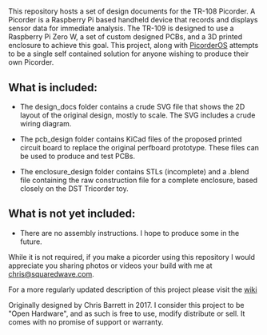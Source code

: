 #
This repository hosts a set of design documents for the TR-108 Picorder. A Picorder is a Raspberry Pi based handheld device that records and displays sensor data for immediate analysis. The TR-109 is designed to use a Raspberry Pi Zero W, a set of custom designed PCBs, and a 3D printed enclosure to achieve this goal. This project, along with [PicorderOS](https://squaredwave.com/wiki/index.php?title=PicorderOS) attempts to be a single self contained solution for anyone wishing to produce their own Picorder.

## What is included:

- The design_docs folder contains a crude SVG file that shows the 2D layout of the original design, mostly to scale. The SVG includes a crude wiring diagram.

- The pcb_design folder contains KiCad files of the proposed printed circuit board to replace the original perfboard prototype. These files can be used to produce and test PCBs.

- The enclosure_design folder contains STLs (incomplete) and a .blend file containing the raw construction file for a complete enclosure, based closely on the DST Tricorder toy.

## What is not yet included:

- There are no assembly instructions. I hope to produce some in the future.



While it is not required, if you make a picorder using this repository I would appreciate you sharing photos or videos your build with me at chris@squaredwave.com.

For a more regularly updated description of this project please visit the [wiki](https://squaredwave.com/wiki/index.php?title=Picorder)

Originally designed by Chris Barrett in 2017. I consider this project to be "Open Hardware", and as such is free to use, modify distribute or sell. It comes with no promise of support or warranty.
